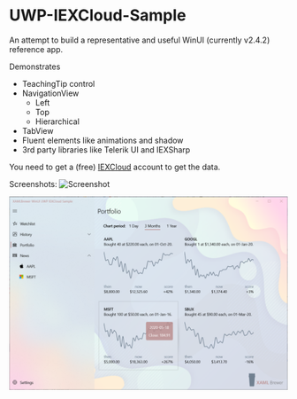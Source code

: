 # UWP-IEXCloud-Sample

An attempt to build a representative and useful WinUI (currently v2.4.2) reference app.

Demonstrates
* TeachingTip control
* NavigationView
  * Left
  * Top
  * Hierarchical
* TabView
* Fluent elements like animations and shadow
* 3rd party libraries like Telerik UI and IEXSharp

You need to get a (free) [IEXCloud](https://iexcloud.io/s/6dfaa988) account to get the data.

Screenshots:
![Screenshot](Assets/History.png?raw=true)

![Screenshot](Assets/PortfolioPage.png?raw=true)
